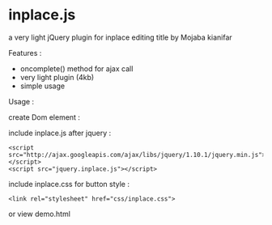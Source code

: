 inplace.js
==========

a very light jQuery plugin for inplace editing title by Mojaba kianifar


Features : 

* oncomplete() method for ajax call 
* very light plugin (4kb)
* simple usage


Usage :

create Dom element : 

include inplace.js after jquery :

    <script src="http://ajax.googleapis.com/ajax/libs/jquery/1.10.1/jquery.min.js"></script>
    <script src="jquery.inplace.js"></script>
    
include inplace.css for button style : 

    <link rel="stylesheet" href="css/inplace.css">
    

or view demo.html
